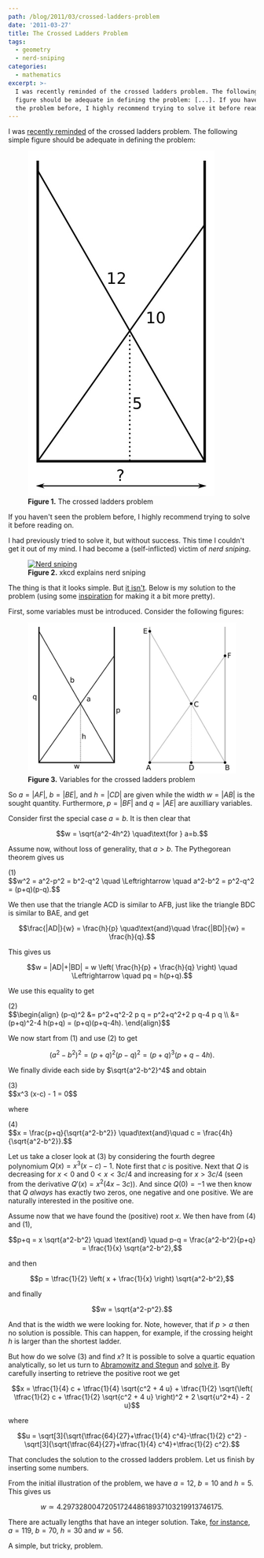 ```yaml
---
path: /blog/2011/03/crossed-ladders-problem
date: '2011-03-27'
title: The Crossed Ladders Problem
tags:
  - geometry
  - nerd-sniping
categories:
  - mathematics
excerpt: >-
  I was recently reminded of the crossed ladders problem. The following simple
  figure should be adequate in defining the problem: [...]. If you haven't seen
  the problem before, I highly recommend trying to solve it before reading on.
---
```

I was [recently reminded](https://twitter.com/divbyzero/status/44871018350784512) of the crossed ladders problem. The following simple figure should be adequate in defining the problem:

<figure>
  <img src="/media/crossed-ladders.jpg" class="img-responsive" alt="The Crossed Ladders Problem">
  <figcaption><strong>Figure 1.</strong> The crossed ladders problem</figcaption>
</figure>

If you haven't seen the problem before, I highly recommend trying to solve it before reading on.<span></span>

I had previously tried to solve it, but without success. This time I couldn't get it out of my mind. I had become a (self-inflicted) victim of *nerd sniping*.

<figure>
  <a href="http://xkcd.com/356/"><img class="img-responsive" title="xkcd: Nerd sniping" src="https://imgs.xkcd.com/comics/nerd_sniping.png" alt="Nerd sniping"></a>
  <figcaption><strong>Figure 2.</strong> xkcd explains nerd sniping</figcaption>
</figure>

The thing is that it looks simple. But [it isn't](http://www.reddit.com/r/math/comments/fy6iu/35_years_on_and_i_still_cant_solve_it/). Below is my solution to the problem (using some [inspiration](http://en.wikipedia.org/wiki/Crossed_ladders_problem) for making it a bit more pretty).

First, some variables must be introduced. Consider the following figures:

<figure>
  <img src="/media/crossed-ladders-vars.jpg" class="img-responsive" alt="Variables for the Crossed Ladders Problem">
  <figcaption><strong>Figure 3.</strong> Variables for the crossed ladders problem</figcaption>
</figure>

So $a=|AF|$, $b=|BE|$, and $h=|CD|$ are given while the width $w=|AB|$ is the sought quantity. Furthermore, $p=|BF|$ and $q=|AE|$ are auxilliary variables.

Consider first the special case $a=b$. It is then clear that

$$w = \sqrt{a^2-4h^2} \quad\text{for } a=b.$$

Assume now, without loss of generality, that $a > b$. The Pythegorean theorem gives us

<div class="pull-right">(1)</div>
$$w^2 = a^2-p^2 = b^2-q^2 \quad \Leftrightarrow \quad a^2-b^2 = p^2-q^2 = (p+q)(p-q).$$

We then use that the triangle ACD is similar to AFB, just like the triangle BDC is similar to BAE, and get

$$\frac{|AD|}{w} = \frac{h}{p} \quad\text{and}\quad \frac{|BD|}{w} = \frac{h}{q}.$$

This gives us

$$w = |AD|+|BD| = w \left( \frac{h}{p} + \frac{h}{q} \right) \quad \Leftrightarrow \quad pq = h(p+q).$$

We use this equality to get

<div class="pull-right">(2)</div>
$$\begin{align} (p-q)^2 &= p^2+q^2-2 p q = p^2+q^2+2 p q-4 p q \\ &= (p+q)^2-4 h(p+q) = (p+q)(p+q-4h). \end{align}$$

We now start from (1) and use (2) to get

$$(a^2-b^2)^2 = (p+q)^2 (p-q)^2 = (p+q)^3 (p+q-4h).$$

We finally divide each side by $\sqrt{a^2-b^2}^4$ and obtain

<div class="pull-right">(3)</div>
$$x^3 (x-c) - 1 = 0$$

where

<div class="pull-right">(4)</div>
$$x = \frac{p+q}{\sqrt{a^2-b^2}} \quad\text{and}\quad c = \frac{4h}{\sqrt{a^2-b^2}}.$$

Let us take a closer look at (3) by considering the fourth degree polynomium $Q(x)=x^3 (x-c) - 1$. Note first that $c$ is positive. Next that $Q$ is decreasing for $x < 0$ and $0 < x < 3c/4$ and increasing for $x > 3c/4$ (seen from the derivative $Q'(x)=x^2(4x-3c)$). And since $Q(0)=-1$ we then know that $Q$ *always* has exactly two zeros, one negative and one positive. We are naturally interested in the positive one.

Assume now that we have found the (positive) root $x$. We then have from (4) and (1),

$$p+q = x \sqrt{a^2-b^2} \quad \text{and} \quad p-q = \frac{a^2-b^2}{p+q} = \frac{1}{x} \sqrt{a^2-b^2},$$

and then

$$p = \tfrac{1}{2} \left( x + \frac{1}{x} \right) \sqrt{a^2-b^2},$$

and finally

$$w = \sqrt{a^2-p^2}.$$

And that is the width we were looking for. Note, however, that if $p > a$ then no solution is possible. This can happen, for example, if the crossing height $h$ is larger than the shortest ladder.

But how do we solve (3) and find $x$? It is possible to solve a quartic equation analytically, so let us turn to [Abramowitz and Stegun](https://en.wikipedia.org/wiki/Special:BookSources/0486612724) and [solve it](http://people.math.sfu.ca/~cbm/aands/page_17.htm). By carefully inserting to retrieve the positive root we get

$$x = \tfrac{1}{4} c + \tfrac{1}{4} \sqrt{c^2 + 4 u} + \tfrac{1}{2} \sqrt{\left( \tfrac{1}{2} c + \tfrac{1}{2} \sqrt{c^2 + 4 u} \right)^2 + 2 \sqrt{u^2+4} - 2 u}$$

where

$$u = \sqrt[3]{\sqrt{\tfrac{64}{27}+\tfrac{1}{4} c^4}-\tfrac{1}{2} c^2} - \sqrt[3]{\sqrt{\tfrac{64}{27}+\tfrac{1}{4} c^4}+\tfrac{1}{2} c^2}.$$

That concludes the solution to the crossed ladders problem. Let us finish by inserting some numbers.

From the initial illustration of the problem, we have $a=12$, $b=10$ and $h=5$. This gives us

$$w \simeq 4.2973280047205172448618937103219913746175.$$

There are actually lengths that have an integer solution. Take, [for instance](https://www.thanassis.space/ladders.html), $a=119$, $b=70$, $h=30$ and $w=56$.

A simple, but tricky, problem.
